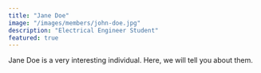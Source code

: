 ```yaml
---
title: "Jane Doe"
image: "/images/members/john-doe.jpg"
description: "Electrical Engineer Student"
featured: true
---
```



Jane Doe is a very interesting individual. Here, we will tell you about them.
